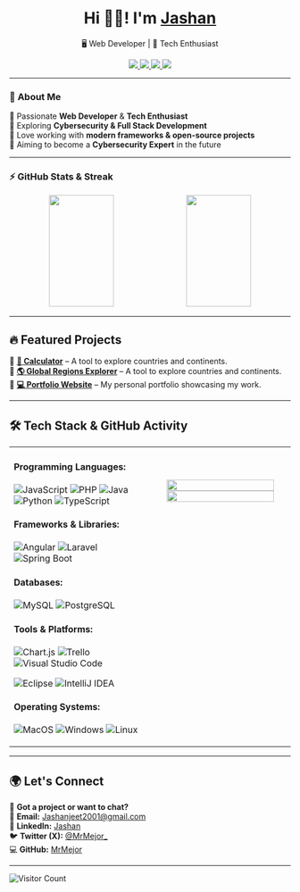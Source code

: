 <h1 align="center">Hi 👋🏻! I'm <a href="https://www.linkedin.com/in/jashanjeet-singh-kuka-9846881b3">Jashan</a></h1>  
<p align="center">🖥️ Web Developer | 🚀 Tech Enthusiast 

<p align="center">
  <a href="mailto:Jashanjeet2001@gmail.com">
    <img src="https://img.shields.io/badge/Gmail-D14836?logo=gmail&logoColor=white">
  </a>
  <a href="https://www.linkedin.com/in/jashanjeet-singh-kuka-9846881b3">
    <img src="https://custom-icon-badges.demolab.com/badge/LinkedIn-0A66C2?logo=linkedin-white&logoColor=fff">
  </a>
  <a href="https://github.com/MrMejor">
    <img src="https://img.shields.io/badge/GitHub-181717?style=flat&logo=github&logoColor=white">
  </a>
  <a href="https://twitter.com/MrMejor_">
    <img src="https://img.shields.io/badge/X-000000?style=flat&logo=twitter&logoColor=white">
  </a>
</p>

---

### 🚀 **About Me**
🔹 Passionate **Web Developer** & **Tech Enthusiast**   
🔹 Exploring **Cybersecurity & Full Stack Development**    
🔹 Love working with **modern frameworks & open-source projects**  
🔹 Aiming to become a **Cybersecurity Expert** in the future  

---

### ⚡ **GitHub Stats & Streak**
<p align="center">
  <img src="https://github-readme-stats.vercel.app/api?username=MrMejor&show_icons=true&theme=gruvbox&bg_color=000000" width="48%" height="200">
  <img src="https://github-readme-streak-stats.herokuapp.com/?user=MrMejor&theme=dark&background=000000" width="48%" height="200">
</p>

---

## 🔥 **Featured Projects**
📌 **[🧮 Calculator](https://github.com/MrMejor/Calculator)** – A tool to explore countries and continents.  
📌 **[🌎 Global Regions Explorer](https://github.com/MrMejor/global-regions-explorer)** – A tool to explore countries and continents.  
📌 **[💻 Portfolio Website](https://github.com/MrMejor/portfolio)** – My personal portfolio showcasing my work.  

---

## 🛠 **Tech Stack & GitHub Activity**

<table style="border-collapse: collapse; width: 100%; ">
  <tr>
    <td width="50%" style="border: none;">

#### Programming Languages:
![JavaScript](https://img.shields.io/badge/JavaScript-F7DF1E?style=flat&logo=javascript&logoColor=black)
![PHP](https://img.shields.io/badge/PHP-777BB4?style=flat&logo=php&logoColor=white)
![Java](https://img.shields.io/badge/Java-007396?style=flat&logo=java&logoColor=white)
![Python](https://img.shields.io/badge/Python-3776AB?style=flat&logo=python&logoColor=white)
![TypeScript](https://img.shields.io/badge/TypeScript-3178C6?logo=typescript&logoColor=fff)

#### Frameworks & Libraries:
![Angular](https://img.shields.io/badge/Angular-DD0031?style=flat&logo=angular&logoColor=white)
![Laravel](https://img.shields.io/badge/Laravel-%23FF2D20.svg?logo=laravel&logoColor=white)
![Spring Boot](https://img.shields.io/badge/Spring%20Boot-6DB33F?logo=springboot&logoColor=fff)

#### Databases:
![MySQL](https://img.shields.io/badge/MySQL-4479A1?style=flat&logo=mysql&logoColor=white)
![PostgreSQL](https://img.shields.io/badge/PostgreSQL-336791?style=flat&logo=postgresql&logoColor=white)

#### Tools & Platforms:
![Chart.js](https://img.shields.io/badge/Chart.js-FF6384?logo=chartdotjs&logoColor=fff)
![Trello](https://img.shields.io/badge/Trello-0052CC?logo=trello&logoColor=fff)
![Visual Studio Code](https://custom-icon-badges.demolab.com/badge/Visual%20Studio%20Code-0078d7.svg?logo=vsc&logoColor=white)
<!--![Jira](https://img.shields.io/badge/Jira-0052CC?style=flat&logo=jira&logoColor=white)-->
![Eclipse](https://img.shields.io/badge/Eclipse-FE7A16.svg?logo=Eclipse&logoColor=white)
![IntelliJ IDEA](https://img.shields.io/badge/IntelliJIDEA-000000.svg?logo=intellij-idea&logoColor=white)

#### Operating Systems:
![MacOS](https://img.shields.io/badge/macOS-000000?logo=apple&logoColor=F0F0F0)
![Windows](https://custom-icon-badges.demolab.com/badge/Windows-0078D6?logo=windows11&logoColor=white)
![Linux](https://img.shields.io/badge/Linux-FCC624?logo=linux&logoColor=black)

   </td>
    <td width="50%" valign="top" style="border: none;">


</br>
</br>
<p align="center">
  <img src="https://github-readme-stats.vercel.app/api/top-langs/?username=MrMejor&layout=compact&theme=gruvbox&bg_color=000000" width="90%">
  </br>
  <img src="https://github-profile-summary-cards.vercel.app/api/cards/profile-details?username=MrMejor&theme=github_dark" width="90%">
</p>

   </td>
  </tr>
</table>

---

## 🌍 **Let's Connect**
💬 **Got a project or want to chat?**  
📧 **Email:** [Jashanjeet2001@gmail.com](mailto:Jashanjeet2001@gmail.com)  
💼 **LinkedIn:** [Jashan](https://www.linkedin.com/in/jashanjeet-singh-kuka-9846881b3)  
🐦 **Twitter (X):** [@MrMejor_](https://twitter.com/MrMejor_)  
💻 **GitHub:** [MrMejor](https://github.com/MrMejor)  

---
![Visitor Count](https://komarev.com/ghpvc/?username=MrMejor&color=blue)
